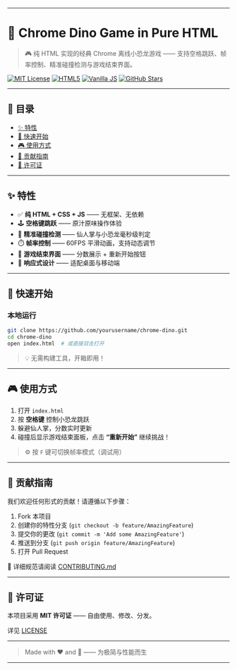 
---

# 🦖 Chrome Dino Game in Pure HTML

> 🎮 纯 HTML 实现的经典 Chrome 离线小恐龙游戏 —— 支持空格跳跃、帧率控制、精准碰撞检测与游戏结束界面。

[![MIT License](https://img.shields.io/badge/license-MIT-blue.svg?style=for-the-badge)](LICENSE)
[![HTML5](https://img.shields.io/badge/HTML5-E34F26?style=for-the-badge&logo=html5&logoColor=white)](https://developer.mozilla.org/en-US/docs/Web/Guide/HTML/HTML5)
[![Vanilla JS](https://img.shields.io/badge/Vanilla_JS-000000?style=for-the-badge&logo=javascript&logoColor=white)](https://vanilla-js.com/)
[![GitHub Stars](https://img.shields.io/github/stars/yourusername/chrome-dino?style=for-the-badge)](https://github.com/yourusername/chrome-dino/stargazers)

---

## 📖 目录

- [✨ 特性](#-特性)
- [🚀 快速开始](#-快速开始)
- [🎮 使用方式](#-使用方式)
- [🤝 贡献指南](#-贡献指南)
- [📜 许可证](#-许可证)

---

## ✨ 特性

- ✅ **纯 HTML + CSS + JS** —— 无框架、无依赖
- 🕹️ **空格键跳跃** —— 原汁原味操作体验
- 🎯 **精准碰撞检测** —— 仙人掌与小恐龙毫秒级判定
- ⏱️ **帧率控制** —— 60FPS 平滑动画，支持动态调节
- 🎨 **游戏结束界面** —— 分数展示 + 重新开始按钮
- 📱 **响应式设计** —— 适配桌面与移动端

---

## 🚀 快速开始

### 本地运行

```bash
git clone https://github.com/yourusername/chrome-dino.git
cd chrome-dino
open index.html  # 或直接双击打开
```

> 💡 无需构建工具，开箱即用！

---

## 🎮 使用方式

1. 打开 `index.html`
2. 按 **空格键** 控制小恐龙跳跃
3. 躲避仙人掌，分数实时更新
4. 碰撞后显示游戏结束面板，点击 **“重新开始”** 继续挑战！

> ⚙️ 按 `F` 键可切换帧率模式（调试用）

---

## 🤝 贡献指南

我们欢迎任何形式的贡献！请遵循以下步骤：

1. Fork 本项目
2. 创建你的特性分支 (`git checkout -b feature/AmazingFeature`)
3. 提交你的更改 (`git commit -m 'Add some AmazingFeature'`)
4. 推送到分支 (`git push origin feature/AmazingFeature`)
5. 打开 Pull Request

📄 详细规范请阅读 [CONTRIBUTING.md](CONTRIBUTING.md)

---

## 📜 许可证

本项目采用 **MIT 许可证** —— 自由使用、修改、分发。

详见 [LICENSE](LICENSE)

---

> Made with ❤️ and 🦖 —— 为极简与性能而生

---

